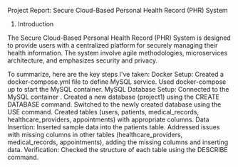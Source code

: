 Project Report: Secure Cloud-Based Personal Health Record (PHR) System

1. Introduction
   
The Secure Cloud-Based Personal Health Record (PHR) System is designed to provide users with a centralized platform for securely managing their health information. The system involve agile methodologies, microservices architecture, and emphasizes security and privacy.

To summarize,
here are the key steps I've taken:
Docker Setup:
Created a docker-compose.yml file to define  MySQL service.
Used docker-compose up to start the MySQL container.
MySQL Database Setup:
Connected to the MySQL container .
Created a new database (project1) using the CREATE DATABASE command.
Switched to the newly created database using the USE command.
Created tables (users, patients, medical_records, healthcare_providers, appointments) with appropriate columns.
Data Insertion:
Inserted sample data into the patients table.
Addressed issues with missing columns in other tables (healthcare_providers, medical_records, appointments), adding the missing columns and inserting data.
Verification:
Checked the structure of each table using the DESCRIBE command.

